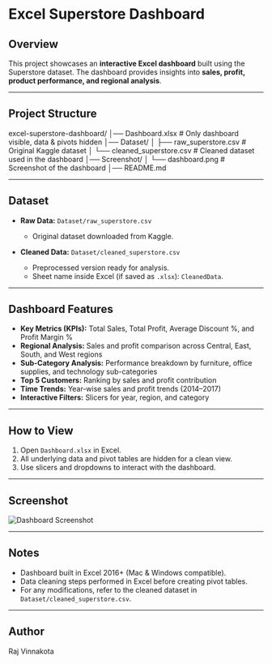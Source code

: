 # Excel Superstore Dashboard

## Overview

This project showcases an **interactive Excel dashboard** built using the Superstore dataset.
The dashboard provides insights into **sales, profit, product performance, and regional analysis**.

---

## Project Structure

excel-superstore-dashboard/
│── Dashboard.xlsx # Only dashboard visible, data & pivots hidden
│── Dataset/
│ ├── raw\_superstore.csv # Original Kaggle dataset
│ └── cleaned\_superstore.csv # Cleaned dataset used in the dashboard
│── Screenshot/
│ └── dashboard.png # Screenshot of the dashboard
│── README.md

---

## Dataset

* **Raw Data:** `Dataset/raw_superstore.csv`

  * Original dataset downloaded from Kaggle.
* **Cleaned Data:** `Dataset/cleaned_superstore.csv`

  * Preprocessed version ready for analysis.
  * Sheet name inside Excel (if saved as `.xlsx`): `CleanedData`.

---

## Dashboard Features

* **Key Metrics (KPIs):** Total Sales, Total Profit, Average Discount %, and Profit Margin %
* **Regional Analysis:** Sales and profit comparison across Central, East, South, and West regions
* **Sub-Category Analysis:** Performance breakdown by furniture, office supplies, and technology sub-categories
* **Top 5 Customers:** Ranking by sales and profit contribution
* **Time Trends:** Year-wise sales and profit trends (2014–2017)
* **Interactive Filters:** Slicers for year, region, and category

---

## How to View

1. Open `Dashboard.xlsx` in Excel.
2. All underlying data and pivot tables are hidden for a clean view.
3. Use slicers and dropdowns to interact with the dashboard.

---

## Screenshot

![Dashboard Screenshot](Screenshot/dashboard.png)

---

## Notes

* Dashboard built in Excel 2016+ (Mac & Windows compatible).
* Data cleaning steps performed in Excel before creating pivot tables.
* For any modifications, refer to the cleaned dataset in `Dataset/cleaned_superstore.csv`.

---

## Author

Raj Vinnakota
